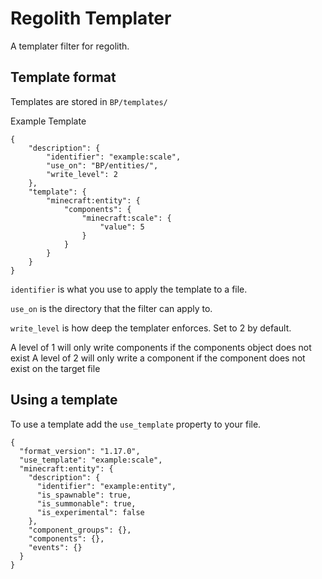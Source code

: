 # Regolith Templater
A templater filter for regolith.

## Template format
Templates are stored in `BP/templates/`

Example Template
```jsonc
{
    "description": {
        "identifier": "example:scale",
        "use_on": "BP/entities/",
        "write_level": 2
    },
    "template": {
        "minecraft:entity": {
            "components": {
                "minecraft:scale": {
                    "value": 5
                }
            }
        }
    }
}
```
`identifier` is what you use to apply the template to a file.

`use_on` is the directory that the filter can apply to.

`write_level` is how deep the templater enforces. Set to 2 by default.

A level of 1 will only write components if the components object does not exist
A level of 2 will only write a component if the component does not exist on the target file

## Using a template
To use a template add the `use_template` property to your file.
```jsonc
{
  "format_version": "1.17.0",
  "use_template": "example:scale",
  "minecraft:entity": {
    "description": {
      "identifier": "example:entity",
      "is_spawnable": true,
      "is_summonable": true,
      "is_experimental": false
    },
    "component_groups": {},
    "components": {},
    "events": {}
  }
}
```